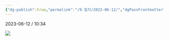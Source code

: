 ```yaml
---
{"dg-publish":true,"permalink":"/9.일지/2023-06-12/","dgPassFrontmatter":true}
---
```



2023-06-12 / 10:34 

  ![](https://i.imgur.com/dWuqNAC.png)
